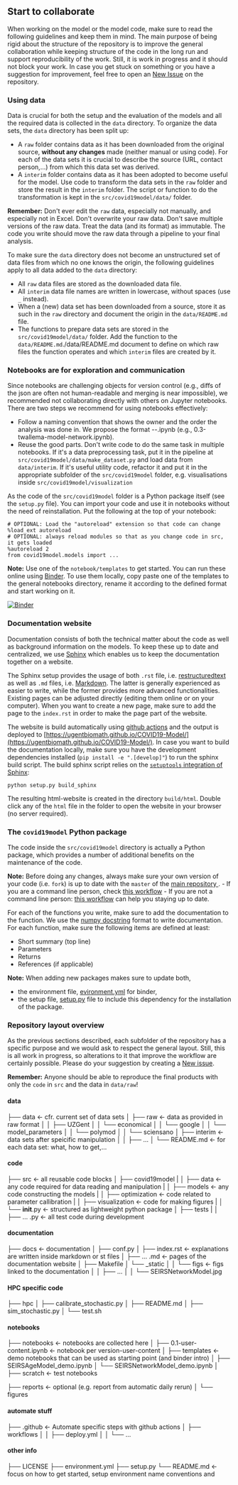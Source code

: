## Start to collaborate

When working on the model or the model code, make sure to read the following guidelines and keep them in mind. The main purpose of being rigid about the structure of the repository is to improve the general collaboration while keeping structure of the code in the long run and support reproducibility of the work. Still, it is work in progress and it should not block your work. In case you get stuck on something or you have a suggestion for improvement, feel free to open an [New Issue](https://github.com/UGentBiomath/COVID19-Model/issues/new) on the repository.

### Using data

Data is crucial for both the setup and the evaluation of the models and all the required data is collected in the `data` directory. To organize the data sets, the `data` directory has been split up:

- A `raw` folder contains data as it has been downloaded from the original source, __without any changes__ made (neither manual or using code). For each of the data sets it is crucial to describe the source (URL, contact person,...) from which this data set was derived.
- A `interim` folder contains data as it has been adopted to become useful for the model. Use code to transform the data sets in the `raw` folder and store the result in the `interim` folder. The script or function to do the transformation is kept in the `src/covid19model/data/` folder.

__Remember:__ Don't ever edit the `raw` data, especially not manually, and especially not in Excel. Don't overwrite your raw data. Don't save multiple versions of the raw data. Treat the data (and its format) as immutable. The code you write should move the raw data through a pipeline to your final analysis.

To make sure the `data` directory does not become an unstructured set of data files from which no one knows the origin, the following guidelines apply to all data added to the `data` directory:

- All `raw` data files are stored as the downloaded data file.
- All `interim` data file names are written in lowercase, without spaces (use `_` instead).
- When a (new) data set has been downloaded from a source, store it as such in the `raw` directory and document the origin in the `data/README.md` file.
- The functions to prepare data sets are stored in the `src/covid19model/data/` folder. Add the function to the `data/README.md`./data/README.md document to define on which raw files the function operates and which `interim` files are created by it.

### Notebooks are for exploration and communication

Since notebooks are challenging objects for version control (e.g., diffs of the json are often not human-readable and merging is near impossible), we recommended not collaborating directly with others on Jupyter notebooks. There are two steps we recommend for using notebooks effectively:

- Follow a naming convention that shows the owner and the order the analysis was done in. We propose the format <step>-<ghuser>-<description>.ipynb (e.g., 0.3-twallema-model-network.ipynb).
- Reuse the good parts. Don't write code to do the same task in multiple notebooks. If it's a data preprocessing task, put it in the pipeline at `src/covid19model/data/make_dataset.py` and load data from `data/interim`. If it's useful utility code, refactor it and put it in the appropriate subfolder of the `src/covid19model` folder, e.g. visualisations inside `src/covid19model/visualization`

As the code of the `src/covid19model` folder is a Python package itself (see the `setup.py` file). You can import your code and use it in notebooks without the need of reinstallation. Put the following at the top of your notebook:

```
# OPTIONAL: Load the "autoreload" extension so that code can change
%load_ext autoreload
# OPTIONAL: always reload modules so that as you change code in src, it gets loaded
%autoreload 2
from covid19model.models import ...
```

__Note:__ Use one of the `notebook/templates` to get started. You can run these online using [Binder](https://mybinder.org/v2/gh/UGentBiomath/COVID19-Model/master?filepath=notebook/templates). To use them locally, copy paste one of the templates to the general notebooks directory, rename it according to the defined format and start working on it.

[![Binder](https://mybinder.org/badge_logo.svg)](https://mybinder.org/v2/gh/UGentBiomath/COVID19-Model/master)

### Documentation website

Documentation consists of both the technical matter about the code as well as background information on the models. To keep these up to date and centralized, we use [Sphinx](https://www.sphinx-doc.org/en/master/) which enables us to keep the documentation together on a website.

The Sphinx setup provides the usage of both `.rst` file, i.e. [restructuredtext](https://docutils.sourceforge.io/docs/ref/rst/restructuredtext.html) as well as `.md` files, i.e. [Markdown](https://www.markdownguide.org/basic-syntax/). The latter is generally experienced as easier to write, while the former provides more advanced functionalities. Existing pages can be adjusted directly (editing them online or on your computer). When you want to create a new page, make sure to add the page to the `index.rst` in order to make the page part of the website.

The website is build automatically using [github actions](https://github.com/UGentBiomath/COVID19-Model/blob/master/.github/workflows/deploy.yml#L22-L24) and the output is deployed to [https://ugentbiomath.github.io/COVID19-Model/](https://ugentbiomath.github.io/COVID19-Model/). In case you want to build the documentation locally, make sure you have the development dependencies installed (`pip install -e ".[develop]"`) to run the sphinx build script. The build sphinx script relies on the [`setuptools` integration of Sphinx](https://www.sphinx-doc.org/en/master/usage/advanced/setuptools.html#setuptools-integration):

```
python setup.py build_sphinx
```

The resulting html-website is created in the directory `build/html`. Double click any of the `html` file in the folder to open the website in your browser (no server required).

### The `covid19model` Python package

The code inside the `src/covid19model` directory is actually a Python package, which provides a number of additional benefits on the maintenance of the code.

__Note:__ Before doing any changes, always make sure your own version of your code (i.e. `fork`) is up to date with the `master` of the [main repository ](https://github.com/UGentBiomath/COVID19-Model).
     - If you are a command line person, check [this workflow](https://gist.github.com/CristinaSolana/1885435)
     - If you are not a command line person: [this workflow](https://www.sitepoint.com/quick-tip-sync-your-fork-with-the-original-without-the-cli/) can help you staying up to date.

For each of the functions you write, make sure to add the documentation to the function. We use the [numpy docstring](https://numpydoc.readthedocs.io/en/latest/format.html) format to write documentation. For each function, make sure the following items are defined at least:

- Short summary (top line)
- Parameters
- Returns
- References (if applicable)

__Note:__ When adding new packages makes sure to update both,
- the environment file, [evironment.yml](https://github.com/UGentBiomath/COVID19-Model/blob/master/environment.yml) for binder,
- the setup file, [setup.py](https://github.com/UGentBiomath/COVID19-Model/blob/master/setup.py) file to include this dependency for the installation of the package. 

### Repository layout overview

As the previous sections described, each subfolder of the repository has a specific purpose and we would ask to respect the general layout. Still, this is all work in progress, so alterations to it that improve the workflow are certainly possible. Please do your suggestion by creating a [New issue](https://github.com/UGentBiomath/COVID19-Model/issues/new/choose).

__Remember:__ Anyone should be able to reproduce the final products with only the `code` in `src` and the data in `data/raw`!

#### data

├── data                                    <- cfr. current set of data sets
│   ├── raw                                 <- data as provided in raw format
│   │   ├── UZGent
│   │   └── economical
│   │   └── google
│   │   └── model_parameters
│   │   └── polymod
│   │   └── sciensano
│   ├── interim                             <- data sets after speicific manipulation
│   │   ├── ...
│   └── README.md                           <- for each data set: what, how to get,...

#### code

├── src                                     <- all reusable code blocks 
│   ├── covid19model
|   │   ├── data                            <- any code required for data reading and manipulation
|   │   ├── models                          <- any code constructing the models
|   │   ├── optimization                    <- code related to parameter callibration
|   │   ├── visualization                   <- code for making figures
|   │   └── __init__.py                     <- structured as lightweight python package
│   ├── tests
|   │   ├── ... .py                         <- all test code during development

#### documentation

├── docs                                    <- documentation 
│   ├── conf.py
│   ├── index.rst                           <- explanations are written inside markdown or st files
│   ├── ... .md                             <- pages of the documentation website
│   ├── Makefile
│   └── _static
│   │   └── figs                            <- figs linked to the documentation
│   │       ├── ...
│   │       └── SEIRSNetworkModel.jpg

#### HPC specific code

├── hpc
│   ├── calibrate_stochastic.py
│   ├── README.md
│   ├── sim_stochastic.py
│   └── test.sh

#### notebooks

├── notebooks                               <- notebooks are collected here
│   ├── 0.1-user-content.ipynb              <- notebook per version-user-content
│   ├── templates                           <- demo notebooks that can be used as starting point (and binder intro)
│       ├── SEIRSAgeModel_demo.ipynb
│       └── SEIRSNetworkModel_demo.ipynb
│   ├── scratch                             <- test notebooks

├── reports                                 <- optional (e.g. report from automatic daily rerun)
│   └── figures

#### automate stuff

├── .github                                 <- Automate specific steps with github actions
│   ├── workflows
│   │   ├── deploy.yml
│   │   └── ...

#### other info

├── LICENSE
├── environment.yml
├── setup.py
└── README.md                               <- focus on how to get started, setup environment name conventions and 

